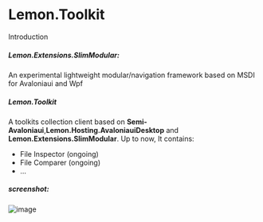 # Lemon.Toolkit

Introduction
##### Lemon.Extensions.SlimModular:
An experimental lightweight modular/navigation framework based on MSDI for Avaloniaui and Wpf

##### Lemon.Toolkit
A toolkits collection client based on **Semi-Avaloniaui**,**Lemon.Hosting.AvaloniauiDesktop** and **Lemon.Extensions.SlimModular**.
Up to now, It contains:
- File Inspector (ongoing)
- File Comparer (ongoing)
- ...
##### screenshot:
![image](https://github.com/user-attachments/assets/3c4c3b1c-2680-46ad-8829-f3dfd84421ae)
